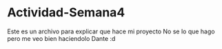 # Actividad-Semana4

Este es un archivo para explicar que
hace mi proyecto
No se lo que hago pero me veo bien haciendolo
Dante :d
